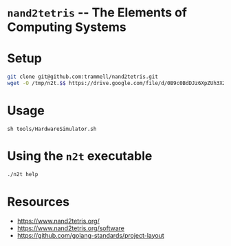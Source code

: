# `nand2tetris` -- The Elements of Computing Systems

# Setup

```sh
git clone git@github.com:trammell/nand2tetris.git
wget -O /tmp/n2t.$$ https://drive.google.com/file/d/0B9c0BdDJz6XpZUh3X2dPR1o0MUE/view
```

# Usage

`sh tools/HardwareSimulator.sh`

# Using the `n2t` executable

```sh
./n2t help

```

# Resources

* <https://www.nand2tetris.org/>
* <https://www.nand2tetris.org/software>
* <https://github.com/golang-standards/project-layout>
